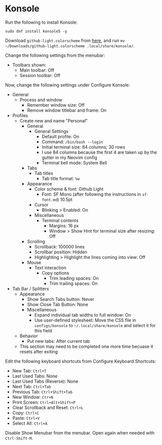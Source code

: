 # Konsole

Run the following to install Konsole:

```
sudo dnf install konsole5 -y
```

Download `github-light.colorscheme` from [here](https://www.pling.com/p/1574065/), and run `mv ~/Downloads/github-light.colorscheme .local/share/konsole/`.

Change the following settings from the menubar:

- Toolbars shown:
  - Main toolbar: Off
  - Session toolbar: Off

Now, change the following settings under Configure Konsole:

- General
  - Process and window
    - Remember window size: Off
    - Remove window titlebar and frame: On
- Profiles
  - Create new and name "Personal"
    - General
      - General Settings
        - Default profile: On
        - Command: `/bin/bash --login`
        - Initial terminal size: 84 columns; 30 rows
        - I use 84 columns because the first 4 are taken up by the gutter in my Neovim config
        - Terminal bell mode: System Bell
    - Tabs
      - Tab titles
        - Tab title format: `%w`
    - Appearance
      - Color scheme & font: Github Light
        - Font: SF Mono (after following the instructions in `sf-font.md`) 10.5pt
      - Cursor
        - Blinking > Enabled: On
      - Miscellaneous
        - Terminal contents
          - Margins: 16 px
          -  Window > Show Hint for terminal size after resizing: Off
    - Scrolling
      - Scrollback: 100000 lines
      - Scrollbar position: Hidden
      - Highlighting > Highlight the lines coming into view: Off
    - Mouse
      - Text interaction
        - Copy options
          - Trim leading spaces: On
          - Trim trailing spaces: On
- Tab Bar / Splitters
  - Appearance
    - Show Search Tabs button: Never
    - Show Close Tab Button: None
    - Miscellaneous
      - Expand individual tab widths to full window: On
      - Use user-defined stylesheet: Move the CSS file in `configs/konsole` to `~/.local/share/konsole` and select it for this field
  - Behavior
    - Put new tabs: After current tab
  - This section may need to be completed one more time becuase it resets after exiting

Edit the following keyboard shortcuts from Configure Keyboard Shortcuts:

- New Tab: `Ctrl+T`
- Last Used Tabs: None
- Last Used Tabs (Reverse): None
- Next Tab: `Ctrl+Tab`
- Previous Tab: `Ctrl+Shift+Tab`
- New Window: `Ctr+N`
- Print Screen: `Ctrl+Alt+Shift+P`
- Clear Scrollback and Reset: `Ctrl+L`
- Copy: `Ctrl+C`
- Paste: `Ctrl+V`
- Select All: `Ctrl+A`

Disable Show Menubar from the menubar. Open again when needed with `Ctrl-Shift-M`.
